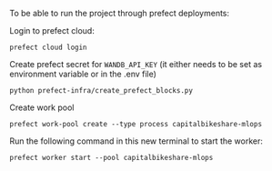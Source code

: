 To be able to run the project through prefect deployments:

Login to prefect cloud:

```shell
prefect cloud login
```

Create prefect secret for `WANDB_API_KEY` (it either needs to be set as environment variable or in the .env file)

```shell
python prefect-infra/create_prefect_blocks.py
```

Create work pool

```shell
prefect work-pool create --type process capitalbikeshare-mlops
```

Run the following command in this new terminal to start the worker:

```shell
prefect worker start --pool capitalbikeshare-mlops
```
